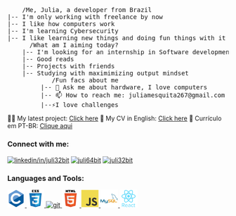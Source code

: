 <pre align="left">
    /Me, Julia, a developer from Brazil
|-- I'm only working with freelance by now
|-- I like how computers work
|-- I'm learning Cybersecurity 
|-- I like learning new things and doing fun things with it 
      /What am I aiming today?
    |-- I'm looking for an internship in Software development
    |-- Good reads
    |-- Projects with friends
    |-- Studying with maximimizing output mindset 
            /Fun facs about me
         |-- 💬 Ask me about hardware, I love computers
         |-- 📫 How to reach me: juliamesquita267@gmail.com
         |--⚡I love challenges 
</pre>
🧑‍💻 My latest project: <a href="https://juli32bit.netlify.app/" target="blank"> Click here</a> 
📄 My CV in English: <a href="https://drive.google.com/file/d/1LlZb6M3NPf8_9RDburWFnWe8DptqIj_K/view?usp=sharing" target="_blank">Click here</a>
📄 Currículo em PT-BR: <a href="https://drive.google.com/file/d/1Q5TD9QvjtH4AWT4TC7B8ADAlhGNfVOUu/view?usp=sharing" target ="_blank">Clique aqui</a></li>
<h3 align="left">Connect with me:</h3>
<p align="left">
<a href="https://linkedin.com/in/juli32bit" target="blank"><img align="center" src="https://raw.githubusercontent.com/rahuldkjain/github-profile-readme-generator/master/src/images/icons/Social/linked-in-alt.svg" alt="linkedin/in/juli32bit" height="30" width="40" /></a>
<a href="https://instagram.com/juli64bit" target="blank"><img align="center" src="https://raw.githubusercontent.com/rahuldkjain/github-profile-readme-generator/master/src/images/icons/Social/instagram.svg" alt="juli64bit" height="30" width="40" /></a>
<a href="https://www.youtube.com/@juli32bit" target="blank"><img align="center" src="https://raw.githubusercontent.com/rahuldkjain/github-profile-readme-generator/master/src/images/icons/Social/youtube.svg" alt="juli32bit" height="30" width="40" /></a>

<h3 align="left">Languages and Tools:</h3>
<p align="left"> <a href="https://www.cprogramming.com/" target="_blank" rel="noreferrer"> <img src="https://raw.githubusercontent.com/devicons/devicon/master/icons/c/c-original.svg" alt="c" width="40" height="40"/> </a> <a href="https://www.w3schools.com/css/" target="_blank" rel="noreferrer"> <img src="https://raw.githubusercontent.com/devicons/devicon/master/icons/css3/css3-original-wordmark.svg" alt="css3" width="40" height="40"/> </a> <a href="https://git-scm.com/" target="_blank" rel="noreferrer"> <img src="https://www.vectorlogo.zone/logos/git-scm/git-scm-icon.svg" alt="git" width="40" height="40"/> </a> <a href="https://www.w3.org/html/" target="_blank" rel="noreferrer"> <img src="https://raw.githubusercontent.com/devicons/devicon/master/icons/html5/html5-original-wordmark.svg" alt="html5" width="40" height="40"/> </a> <a href="https://developer.mozilla.org/en-US/docs/Web/JavaScript" target="_blank" rel="noreferrer"> <img src="https://raw.githubusercontent.com/devicons/devicon/master/icons/javascript/javascript-original.svg" alt="javascript" width="40" height="40"/> </a> <a href="https://www.mysql.com/" target="_blank" rel="noreferrer"> <img src="https://raw.githubusercontent.com/devicons/devicon/master/icons/mysql/mysql-original-wordmark.svg" alt="mysql" width="40" height="40"/> </a> <a href="https://reactjs.org/" target="_blank" rel="noreferrer"> <img src="https://raw.githubusercontent.com/devicons/devicon/master/icons/react/react-original-wordmark.svg" alt="react" width="40" height="40"/> </a> </p>
